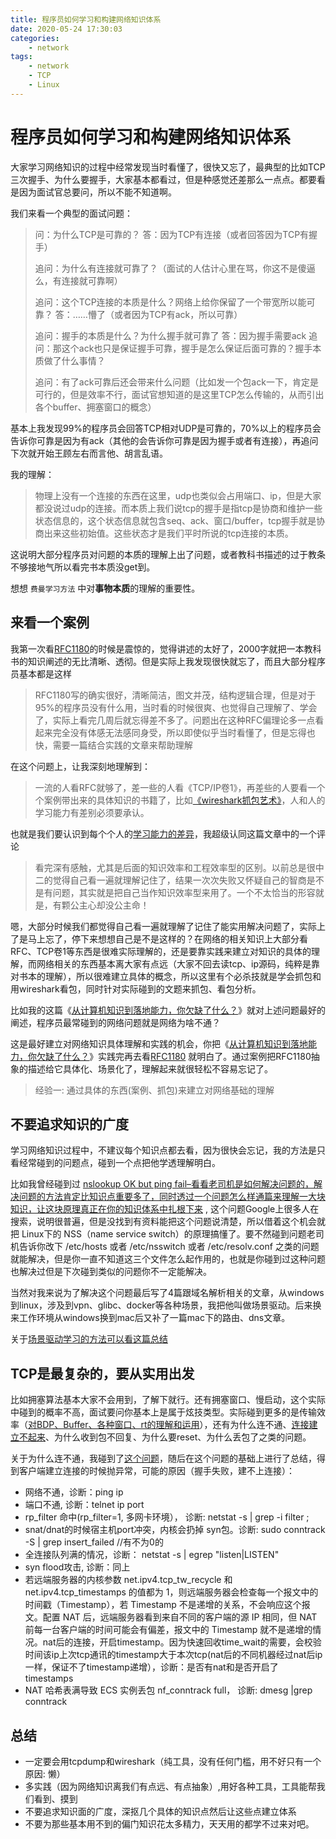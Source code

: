 ```yaml
---
title: 程序员如何学习和构建网络知识体系
date: 2020-05-24 17:30:03
categories:
    - network
tags:
    - network
    - TCP
    - Linux
---
```


# 程序员如何学习和构建网络知识体系

大家学习网络知识的过程中经常发现当时看懂了，很快又忘了，最典型的比如TCP三次握手、为什么要握手，大家基本都看过，但是种感觉还差那么一点点。都要看是因为面试官总要问，所以不能不知道啊。

我们来看一个典型的面试问题：

> 问：为什么TCP是可靠的？
> 答：因为TCP有连接（或者回答因为TCP有握手）
>
> 追问：为什么有连接就可靠了？（面试的人估计心里在骂，你这不是傻逼么，有连接就可靠啊）
>
> 追问：这个TCP连接的本质是什么？网络上给你保留了一个带宽所以能可靠？
> 答：……懵了（或者因为TCP有ack，所以可靠）
>
> 追问：握手的本质是什么？为什么握手就可靠了
> 答：因为握手需要ack
> 追问：那这个ack也只是保证握手可靠，握手是怎么保证后面可靠的？握手本质做了什么事情？
>
> 追问：有了ack可靠后还会带来什么问题（比如发一个包ack一下，肯定是可行的，但是效率不行，面试官想知道的是这里TCP怎么传输的，从而引出各个buffer、拥塞窗口的概念）

基本上我发现99%的程序员会回答TCP相对UDP是可靠的，70%以上的程序员会告诉你可靠是因为有ack（其他的会告诉你可靠是因为握手或者有连接），再追问下次就开始王顾左右而言他、胡言乱语。

我的理解：

> 物理上没有一个连接的东西在这里，udp也类似会占用端口、ip，但是大家都没说过udp的连接。而本质上我们说tcp的握手是指tcp是协商和维护一些状态信息的，这个状态信息就包含seq、ack、窗口/buffer，tcp握手就是协商出来这些初始值。这些状态才是我们平时所说的tcp连接的本质。

这说明大部分程序员对问题的本质的理解上出了问题，或者教科书描述的过于教条不够接地气所以看完书本质没get到。

想想 `费曼学习方法` 中对**事物本质**的理解的重要性。

## 来看一个案例

我第一次看[RFC1180](https://tools.ietf.org/html/rfc1180)的时候是震惊的，觉得讲述的太好了，2000字就把一本教科书的知识阐述的无比清晰、透彻。但是实际上我发现很快就忘了，而且大部分程序员基本都是这样

> RFC1180写的确实很好，清晰简洁，图文并茂，结构逻辑合理，但是对于95%的程序员没有什么用，当时看的时候很爽、也觉得自己理解了、学会了，实际上看完几周后就忘得差不多了。问题出在这种RFC偏理论多一点看起来完全没有体感无法感同身受，所以即使似乎当时看懂了，但是忘得也快，需要一篇结合实践的文章来帮助理解

在这个问题上，让我深刻地理解到：

> 一流的人看RFC就够了，差一些的人看《TCP/IP卷1》，再差些的人要看一个个案例带出来的具体知识的书籍了，比如[《wireshark抓包艺术》](https://book.douban.com/subject/26268767/)，人和人的学习能力有差别必须要承认。

也就是我们要认识到每个个人的[学习能力的差异](https://mp.weixin.qq.com/s/JlXWLpQSyj3Z_KMyUmzBPA)，我超级认同这篇文章中的一个评论

> 看完深有感触，尤其是后面的知识效率和工程效率型的区别。以前总是很中二的觉得自己看一遍就理解记住了，结果一次次失败又怀疑自己的智商是不是有问题，其实就是把自己当作知识效率型来用了。一个不太恰当的形容就是，有颗公主心却没公主命！

嗯，大部分时候我们都觉得自己看一遍就理解了记住了能实用解决问题了，实际上了是马上忘了，停下来想想自己是不是这样的？在网络的相关知识上大部分看RFC、TCP卷1等东西是很难实际理解的，还是要靠实践来建立对知识的具体的理解，而网络相关的东西基本离大家有点远（大家不回去读tcp、ip源码，纯粹是靠对书本的理解），所以很难建立具体的概念，所以这里有个必杀技就是学会抓包和用wireshark看包，同时针对实际碰到的文题来抓包、看包分析。

比如我的这篇《[从计算机知识到落地能力，你欠缺了什么？](https://mp.weixin.qq.com/s/x-ScSwEm3uQ2SFv-nAzNaA)》就对上述问题最好的阐述，程序员最常碰到的网络问题就是网络为啥不通？

这是最好建立对网络知识具体理解和实践的机会，你把《[从计算机知识到落地能力，你欠缺了什么？](https://mp.weixin.qq.com/s/x-ScSwEm3uQ2SFv-nAzNaA)》实践完再去看[RFC1180](https://tools.ietf.org/html/rfc1180) 就明白了。通过案例把RFC1180抽象的描述给它具体化、场景化了，理解起来就很轻松不容易忘记了。

> 经验一: 通过具体的东西(案例、抓包)来建立对网络基础的理解

## 不要追求知识的广度

学习网络知识过程中，不建议每个知识点都去看，因为很快会忘记，我的方法是只看经常碰到的问题点，碰到一个点把他学透理解明白。

比如我曾经碰到过 [nslookup OK but ping fail–看看老司机是如何解决问题的，解决问题的方法肯定比知识点重要多了，同时透过一个问题怎么样通篇来理解一大块知识，让这块原理真正在你的知识体系中扎根下来](/2019/01/09/%E5%B0%B1%E6%98%AF%E8%A6%81%E4%BD%A0%E6%87%82ping--nslookup-OK-but-ping-fail/) , 这个问题Google上很多人在搜索，说明很普遍，但是没找到有资料能把这个问题说清楚，所以借着这个机会就把 Linux下的 NSS（name service switch）的原理搞懂了。要不然碰到问题老司机告诉你改下 /etc/hosts 或者  /etc/nsswitch 或者 /etc/resolv.conf 之类的问题就能解决，但是你一直不知道这三个文件怎么起作用的，也就是你碰到过这种问题也解决过但是下次碰到类似的问题你不一定能解决。

当然对我来说为了解决这个问题最后写了4篇跟域名解析相关的文章，从windows到linux，涉及到vpn、glibc、docker等各种场景，我把他叫做场景驱动。后来换来工作环境从windows换到mac后又补了一篇mac下的路由、dns文章。

关于[场景驱动学习的方法可以看这篇总结](https://mp.weixin.qq.com/s/JlXWLpQSyj3Z_KMyUmzBPA )



## TCP是最复杂的，要从实用出发

比如拥塞算法基本大家不会用到，了解下就行。还有拥塞窗口、慢启动，这个实际中碰到的概率不高，面试要问你基本上是属于炫技类型。实际碰到更多的是传输效率（[对BDP、Buffer、各种窗口、rt的理解和运用](https://mp.weixin.qq.com/s/fKWJrDNSAZjLsyobolIQKw)），还有为什么连不通、[连接建立不起来](https://mp.weixin.qq.com/s/yH3PzGEFopbpA-jw4MythQ)、为什么收到包不回复、为什么要reset、为什么丢包了之类的问题。

关于为什么连不通，我碰到了[这个问题](/2019/05/16/%E7%BD%91%E7%BB%9C%E9%80%9A%E4%B8%8D%E9%80%9A%E6%98%AF%E4%B8%AA%E5%A4%A7%E9%97%AE%E9%A2%98--%E5%8D%8A%E5%A4%9C%E9%B8%A1%E5%8F%AB/)，随后在这个问题的基础上进行了总结，得到客户端建立连接的时候抛异常，可能的原因（握手失败，建不上连接）：

-  网络不通，诊断：ping ip
-  端口不通,  诊断：telnet ip port
-  rp_filter 命中(rp_filter=1, 多网卡环境）， 诊断:  netstat -s | grep -i filter ;
-  snat/dnat的时候宿主机port冲突，内核会扔掉 syn包。诊断: sudo conntrack -S | grep  insert_failed //有不为0的
-  全连接队列满的情况，诊断： netstat -s | egrep "listen|LISTEN" 
-  syn flood攻击, 诊断：同上
-  若远端服务器的内核参数 net.ipv4.tcp_tw_recycle 和 net.ipv4.tcp_timestamps 的值都为 1，则远端服务器会检查每一个报文中的时间戳（Timestamp），若 Timestamp 不是递增的关系，不会响应这个报文。配置 NAT 后，远端服务器看到来自不同的客户端的源 IP 相同，但 NAT 前每一台客户端的时间可能会有偏差，报文中的 Timestamp 就不是递增的情况。nat后的连接，开启timestamp。因为快速回收time_wait的需要，会校验时间该ip上次tcp通讯的timestamp大于本次tcp(nat后的不同机器经过nat后ip一样，保证不了timestamp递增），诊断：是否有nat和是否开启了timestamps
-  NAT 哈希表满导致 ECS 实例丢包 nf_conntrack full， 诊断: dmesg |grep conntrack



## 总结

- 一定要会用tcpdump和wireshark（纯工具，没有任何门槛，用不好只有一个原因: 懒）
- 多实践（因为网络知识离我们有点远、有点抽象）,用好各种工具，工具能帮我们看到、摸到
- 不要追求知识面的广度，深抠几个具体的知识点然后让这些点建立体系
- 不要为那些基本用不到的偏门知识花太多精力，天天用的都学不过来对吧。